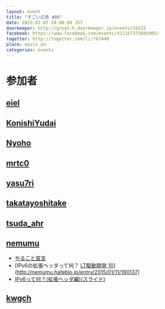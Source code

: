 ```yaml
---
layout: event
title: "すごい広島 #86"
date: 2015-01-07 18:00:00 JST
doorkeeper: http://great-h.doorkeeper.jp/events/19215
facebook: https://www.facebook.com/events/412167375601905/
togetter: http://togetter.com/li/767449
place: movin_on
categories: events
---
```


# 参加者


## [eiel](https://github.com/eiel)


## [KonishiYudai](http://twitter.com/KonishiYudai)


## [Nyoho](https://github.com/Nyoho)


## [mrtc0](http://twitter.com/mrtc0)


## [yasu7ri](https://github.com/yasu7ri)


## [takatayoshitake](http://twitter.com/takatayoshitake)


## [tsuda_ahr](http://twitter.com/tsuda_ahr)


## [nemumu](https://github.com/nemumu)

* [やること宣言](https://github.com/great-h/great-h.github.io/issues/1470)
* [IPv6の拡張ヘッダって何？ [LT駆動開発 10](解説)](http://nemumu.hateblo.jp/entry/2015/01/11/190137)
* [IPv6って何？(拡張ヘッダ編)(スライド)](http://www.slideshare.net/nemumu/ipv6-extension-header)


## [kwgch](https://github.com/kwgch)

